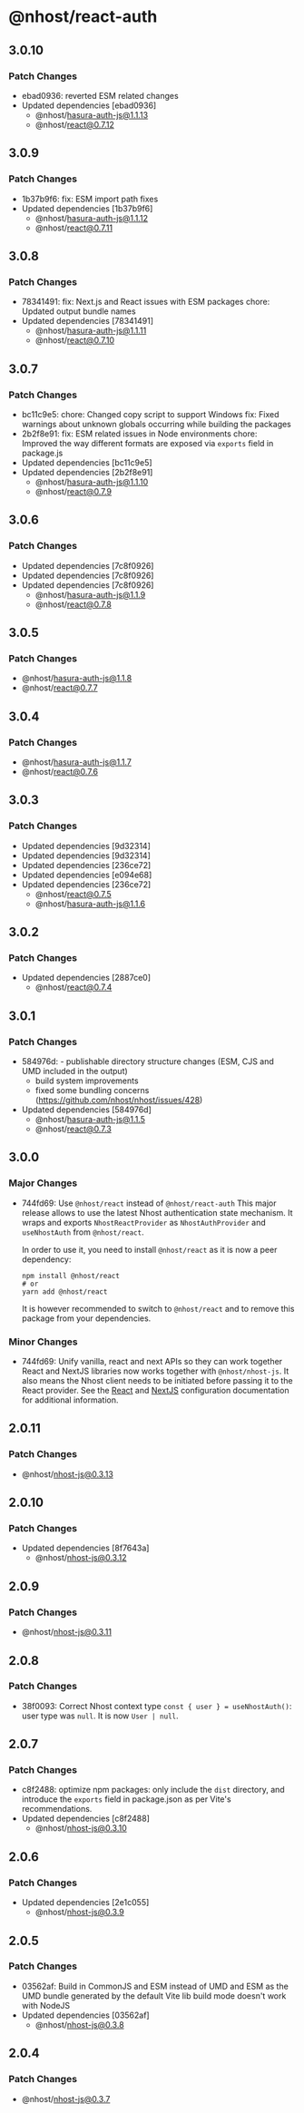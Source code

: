 # @nhost/react-auth

## 3.0.10

### Patch Changes

- ebad0936: reverted ESM related changes
- Updated dependencies [ebad0936]
  - @nhost/hasura-auth-js@1.1.13
  - @nhost/react@0.7.12

## 3.0.9

### Patch Changes

- 1b37b9f6: fix: ESM import path fixes
- Updated dependencies [1b37b9f6]
  - @nhost/hasura-auth-js@1.1.12
  - @nhost/react@0.7.11

## 3.0.8

### Patch Changes

- 78341491: fix: Next.js and React issues with ESM packages
  chore: Updated output bundle names
- Updated dependencies [78341491]
  - @nhost/hasura-auth-js@1.1.11
  - @nhost/react@0.7.10

## 3.0.7

### Patch Changes

- bc11c9e5: chore: Changed copy script to support Windows
  fix: Fixed warnings about unknown globals occurring while building the packages
- 2b2f8e91: fix: ESM related issues in Node environments
  chore: Improved the way different formats are exposed via `exports` field in package.js
- Updated dependencies [bc11c9e5]
- Updated dependencies [2b2f8e91]
  - @nhost/hasura-auth-js@1.1.10
  - @nhost/react@0.7.9

## 3.0.6

### Patch Changes

- Updated dependencies [7c8f0926]
- Updated dependencies [7c8f0926]
- Updated dependencies [7c8f0926]
  - @nhost/hasura-auth-js@1.1.9
  - @nhost/react@0.7.8

## 3.0.5

### Patch Changes

- @nhost/hasura-auth-js@1.1.8
- @nhost/react@0.7.7

## 3.0.4

### Patch Changes

- @nhost/hasura-auth-js@1.1.7
- @nhost/react@0.7.6

## 3.0.3

### Patch Changes

- Updated dependencies [9d32314]
- Updated dependencies [9d32314]
- Updated dependencies [236ce72]
- Updated dependencies [e094e68]
- Updated dependencies [236ce72]
  - @nhost/react@0.7.5
  - @nhost/hasura-auth-js@1.1.6

## 3.0.2

### Patch Changes

- Updated dependencies [2887ce0]
  - @nhost/react@0.7.4

## 3.0.1

### Patch Changes

- 584976d: - publishable directory structure changes (ESM, CJS and UMD included in the output)
  - build system improvements
  - fixed some bundling concerns (https://github.com/nhost/nhost/issues/428)
- Updated dependencies [584976d]
  - @nhost/hasura-auth-js@1.1.5
  - @nhost/react@0.7.3

## 3.0.0

### Major Changes

- 744fd69: Use `@nhost/react` instead of `@nhost/react-auth`
  This major release allows to use the latest Nhost authentication state mechanism. It wraps and exports `NhostReactProvider` as `NhostAuthProvider` and `useNhostAuth` from `@nhost/react`.

  In order to use it, you need to install `@nhost/react` as it is now a peer dependency:

  ```
  npm install @nhost/react
  # or
  yarn add @nhost/react
  ```

  It is however recommended to switch to `@nhost/react` and to remove this package from your dependencies.

### Minor Changes

- 744fd69: Unify vanilla, react and next APIs so they can work together
  React and NextJS libraries now works together with `@nhost/nhost-js`. It also means the Nhost client needs to be initiated before passing it to the React provider.
  See the [React](https://docs.nhost.io/reference/react#configuration) and [NextJS](https://docs.nhost.io/reference/nextjs/configuration) configuration documentation for additional information.

## 2.0.11

### Patch Changes

- @nhost/nhost-js@0.3.13

## 2.0.10

### Patch Changes

- Updated dependencies [8f7643a]
  - @nhost/nhost-js@0.3.12

## 2.0.9

### Patch Changes

- @nhost/nhost-js@0.3.11

## 2.0.8

### Patch Changes

- 38f0093: Correct Nhost context type
  `const { user } = useNhostAuth()`: user type was `null`. It is now `User | null`.

## 2.0.7

### Patch Changes

- c8f2488: optimize npm packages: only include the `dist` directory, and introduce the `exports` field in package.json as per Vite's recommendations.
- Updated dependencies [c8f2488]
  - @nhost/nhost-js@0.3.10

## 2.0.6

### Patch Changes

- Updated dependencies [2e1c055]
  - @nhost/nhost-js@0.3.9

## 2.0.5

### Patch Changes

- 03562af: Build in CommonJS and ESM instead of UMD and ESM as the UMD bundle generated by the default Vite lib build mode doesn't work with NodeJS
- Updated dependencies [03562af]
  - @nhost/nhost-js@0.3.8

## 2.0.4

### Patch Changes

- @nhost/nhost-js@0.3.7
